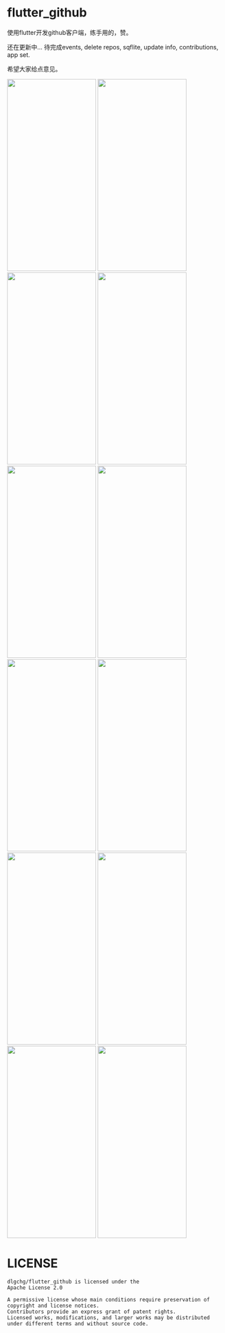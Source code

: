 # flutter_github

使用flutter开发github客户端，练手用的，赞。

还在更新中... 待完成events, delete repos, sqflite, update info, contributions, app set.

希望大家给点意见。


<img src="https://raw.githubusercontent.com/dlgchg/flutter_github/master/screen_shot/s1.png" width=207 height=448 />  <img src="https://raw.githubusercontent.com/dlgchg/flutter_github/master/screen_shot/s2.png" width=207 height=448 />  <img src="https://raw.githubusercontent.com/dlgchg/flutter_github/master/screen_shot/s3.png" width=207 height=448 />
<img src="https://raw.githubusercontent.com/dlgchg/flutter_github/master/screen_shot/s4.png" width=207 height=448 />  <img src="https://raw.githubusercontent.com/dlgchg/flutter_github/master/screen_shot/s5.png" width=207 height=448 />  <img src="https://raw.githubusercontent.com/dlgchg/flutter_github/master/screen_shot/s6.png" width=207 height=448 />
<img src="https://raw.githubusercontent.com/dlgchg/flutter_github/master/screen_shot/s7.png" width=207 height=448 />  <img src="https://raw.githubusercontent.com/dlgchg/flutter_github/master/screen_shot/s8.png" width=207 height=448 />  <img src="https://raw.githubusercontent.com/dlgchg/flutter_github/master/screen_shot/s9.png" width=207 height=448 />
<img src="https://raw.githubusercontent.com/dlgchg/flutter_github/master/screen_shot/s10.png" width=207 height=448 />  <img src="https://raw.githubusercontent.com/dlgchg/flutter_github/master/screen_shot/s11.png" width=207 height=448 />  <img src="https://raw.githubusercontent.com/dlgchg/flutter_github/master/screen_shot/s12.png" width=207 height=448 />

# LICENSE
```
dlgchg/flutter_github is licensed under the
Apache License 2.0

A permissive license whose main conditions require preservation of copyright and license notices.
Contributors provide an express grant of patent rights.
Licensed works, modifications, and larger works may be distributed under different terms and without source code.
```
